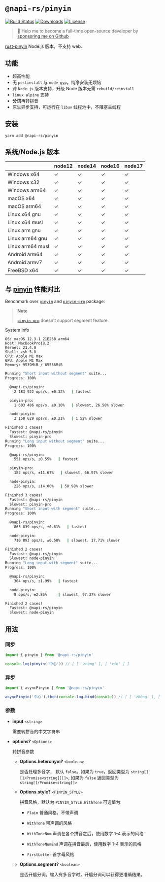 # `@napi-rs/pinyin`

<p>
  <a href="https://https://github.com/Brooooooklyn/pinyin/actions"><img src="https://github.com/Brooooooklyn/pinyin/workflows/CI/badge.svg" alt="Build Status" /></a>
  <a href="https://npmcharts.com/compare/@napi-rs/pinyin?minimal=true"><img src="https://img.shields.io/npm/dm/@napi-rs/pinyin.svg?sanitize=true" alt="Downloads" /></a>
  <a href="https://github.com/Brooooooklyn/pinyin/blob/main/LICENSE"><img src="https://img.shields.io/npm/l/@napi-rs/pinyin.svg?sanitize=true" alt="License" /></a>
</p>

> 🚀 Help me to become a full-time open-source developer by [sponsoring me on Github](https://github.com/sponsors/Brooooooklyn)

[rust-pinyin](https://github.com/mozillazg/rust-pinyin) Node.js 版本，不支持 web.

## 功能

- 超高性能
- 无 `postinstall` 与 `node-gyp`，纯净安装无烦恼
- 跨 `Node.js` 版本支持，升级 Node 版本无需 `rebuild/reinstall`
- `linux alpine` 支持
- **分词**再转拼音
- 原生异步支持，可运行在 `libuv` 线程池中，不阻塞主线程

## 安装

```
yarn add @napi-rs/pinyin
```

## 系统/Node.js 版本

|                  | node12 | node14 | node16 | node17 |
| ---------------- | ------ | ------ | ------ | ------ |
| Windows x64      | ✓      | ✓      | ✓      | ✓      |
| Windows x32      | ✓      | ✓      | ✓      | ✓      |
| Windows arm64    | ✓      | ✓      | ✓      | ✓      |
| macOS x64        | ✓      | ✓      | ✓      | ✓      |
| macOS arm64      | ✓      | ✓      | ✓      | ✓      |
| Linux x64 gnu    | ✓      | ✓      | ✓      | ✓      |
| Linux x64 musl   | ✓      | ✓      | ✓      | ✓      |
| Linux arm gnu    | ✓      | ✓      | ✓      | ✓      |
| Linux arm64 gnu  | ✓      | ✓      | ✓      | ✓      |
| Linux arm64 musl | ✓      | ✓      | ✓      | ✓      |
| Android arm64    | ✓      | ✓      | ✓      | ✓      |
| Android armv7    | ✓      | ✓      | ✓      | ✓      |
| FreeBSD x64      | ✓      | ✓      | ✓      | ✓      |

## 与 [pinyin](https://github.com/hotoo/pinyin) 性能对比

Benchmark over [`pinyin`](https://github.com/hotoo/pinyin) and [`pinyin-pro`](https://github.com/zh-lx/pinyin-pro) package:

> **Note**
>
> [`pinyin-pro`](https://github.com/zh-lx/pinyin-pro) doesn't support segment feature.

System info

```
OS: macOS 12.3.1 21E258 arm64
Host: MacBookPro18,2
Kernel: 21.4.0
Shell: zsh 5.8
CPU: Apple M1 Max
GPU: Apple M1 Max
Memory: 9539MiB / 65536MiB
```

```bash
Running "Short input without segment" suite...
Progress: 100%

  @napi-rs/pinyin:
    2 183 922 ops/s, ±0.32%   | fastest

  pinyin-pro:
    1 603 486 ops/s, ±0.10%   | slowest, 26.58% slower

  node-pinyin:
    2 150 629 ops/s, ±0.21%   | 1.52% slower

Finished 3 cases!
  Fastest: @napi-rs/pinyin
  Slowest: pinyin-pro
Running "Long input without segment" suite...
Progress: 100%

  @napi-rs/pinyin:
    551 ops/s, ±0.55%   | fastest

  pinyin-pro:
    182 ops/s, ±11.67%   | slowest, 66.97% slower

  node-pinyin:
    226 ops/s, ±14.00%   | 58.98% slower

Finished 3 cases!
  Fastest: @napi-rs/pinyin
  Slowest: pinyin-pro
Running "Short input with segment" suite...
Progress: 100%

  @napi-rs/pinyin:
    863 839 ops/s, ±0.61%   | fastest

  node-pinyin:
    710 893 ops/s, ±0.58%   | slowest, 17.71% slower

Finished 2 cases!
  Fastest: @napi-rs/pinyin
  Slowest: node-pinyin
Running "Long input with segment" suite...
Progress: 100%

  @napi-rs/pinyin:
    304 ops/s, ±1.99%   | fastest

  node-pinyin:
    8 ops/s, ±2.85%     | slowest, 97.37% slower

Finished 2 cases!
  Fastest: @napi-rs/pinyin
  Slowest: node-pinyin
```

## 用法

### 同步

```ts
import { pinyin } from '@napi-rs/pinyin'

console.log(pinyin('中心')) // [ [ 'zhōng' ], [ 'xīn' ] ]
```

### 异步

```ts
import { asyncPinyin } from '@napi-rs/pinyin'

asyncPinyin('中心').then(console.log.bind(console)) // [ [ 'zhōng' ], [ 'xīn' ] ]
```

### 参数

- **input** `<string>`

  需要转拼音的中文字符串

- **options?** `<Options>`

  转拼音参数
  - **Options.heteronym?** `<boolean>`

    是否处理多音字， 默认 `false`。如果为 `true`，返回类型为 `string[][]/Promise<string[][]>`, 如果为 `false` 返回类型为 `string[]/Promise<string[]>`

  - **Options.style?** `<PINYIN_STYLE>`

    拼音风格，默认为 `PINYIN_STYLE.WithTone`
    可选值为:
    - `Plain` 普通风格，不带声调

    - `WithTone` 带声调的风格

    - `WithToneNum` 声调在各个拼音之后，使用数字 1-4 表示的风格

    - `WithToneNumEnd` 声调在拼音最后，使用数字 1-4 表示的风格

    - `FirstLetter` 首字母风格

  - **Options.segment?** `<boolean>`

    是否开启分词。输入有多音字时，开启分词可以获得更准确结果。
